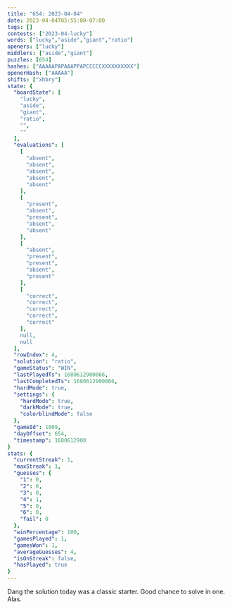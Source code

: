 ```yaml
---
title: "654: 2023-04-04"
date: 2023-04-04T05:55:00-07:00
tags: []
contests: ["2023-04-lucky"]
words: ["lucky","aside","giant","ratio"]
openers: ["lucky"]
middlers: ["aside","giant"]
puzzles: [654]
hashes: ["AAAAAPAPAAAPPAPCCCCCXXXXXXXXXX"]
openerHash: ["AAAAA"]
shifts: ["xhbry"]
state: {
  "boardState": [
    "lucky",
    "aside",
    "giant",
    "ratio",
    "",
    ""
  ],
  "evaluations": [
    [
      "absent",
      "absent",
      "absent",
      "absent",
      "absent"
    ],
    [
      "present",
      "absent",
      "present",
      "absent",
      "absent"
    ],
    [
      "absent",
      "present",
      "present",
      "absent",
      "present"
    ],
    [
      "correct",
      "correct",
      "correct",
      "correct",
      "correct"
    ],
    null,
    null
  ],
  "rowIndex": 4,
  "solution": "ratio",
  "gameStatus": "WIN",
  "lastPlayedTs": 1680612900066,
  "lastCompletedTs": 1680612900066,
  "hardMode": true,
  "settings": {
    "hardMode": true,
    "darkMode": true,
    "colorblindMode": false
  },
  "gameId": 1809,
  "dayOffset": 654,
  "timestamp": 1680612900
}
stats: {
  "currentStreak": 1,
  "maxStreak": 1,
  "guesses": {
    "1": 0,
    "2": 0,
    "3": 0,
    "4": 1,
    "5": 0,
    "6": 0,
    "fail": 0
  },
  "winPercentage": 100,
  "gamesPlayed": 1,
  "gamesWon": 1,
  "averageGuesses": 4,
  "isOnStreak": false,
  "hasPlayed": true
}
---
```

<!-- more -->
Dang the solution today was a classic starter. Good chance to solve in one. Alas. 
